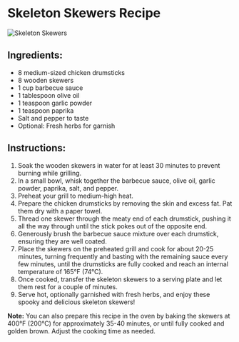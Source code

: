 # Skeleton Skewers Recipe

![Skeleton Skewers](https://example.com/skeleton_skewers.jpg)

## Ingredients:
- 8 medium-sized chicken drumsticks
- 8 wooden skewers
- 1 cup barbecue sauce
- 1 tablespoon olive oil
- 1 teaspoon garlic powder
- 1 teaspoon paprika
- Salt and pepper to taste
- Optional: Fresh herbs for garnish

## Instructions:
1. Soak the wooden skewers in water for at least 30 minutes to prevent burning while grilling.
2. In a small bowl, whisk together the barbecue sauce, olive oil, garlic powder, paprika, salt, and pepper.
3. Preheat your grill to medium-high heat.
4. Prepare the chicken drumsticks by removing the skin and excess fat. Pat them dry with a paper towel.
5. Thread one skewer through the meaty end of each drumstick, pushing it all the way through until the stick pokes out of the opposite end.
6. Generously brush the barbecue sauce mixture over each drumstick, ensuring they are well coated.
7. Place the skewers on the preheated grill and cook for about 20-25 minutes, turning frequently and basting with the remaining sauce every few minutes, until the drumsticks are fully cooked and reach an internal temperature of 165°F (74°C).
8. Once cooked, transfer the skeleton skewers to a serving plate and let them rest for a couple of minutes.
9. Serve hot, optionally garnished with fresh herbs, and enjoy these spooky and delicious skeleton skewers!

**Note:** You can also prepare this recipe in the oven by baking the skewers at 400°F (200°C) for approximately 35-40 minutes, or until fully cooked and golden brown. Adjust the cooking time as needed.